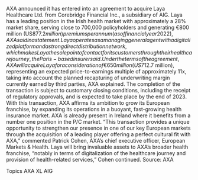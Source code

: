AXA announced it has entered into an agreement to acquire Laya Healthcare Ltd. from Corebridge Financial Inc., a subsidiary of AIG.
Laya has a leading position in the Irish health market with approximately a 28% market share, serving close to 700,000 policyholders and generating €800 million (US$877.2 million) premiums per annum (as of financial year 2022), AXA said in a statement.
Laya operates as a managing general agent with a digitalized platform and a strong direct distribution network, which makes Laya the sole point of contact for its customers through their healthcare journey, the Paris-based insurer said.
Under the terms of the agreement, AXA will acquire Laya for a consideration of €650 million (US$712.7 million), representing an expected price-to-earnings multiple of approximately 11x, taking into account the planned recapturing of underwriting margin currently earned by third parties, AXA explained.
The completion of the transaction is subject to customary closing conditions, including the receipt of regulatory approvals, and is expected to take place by the end of 2023.
With this transaction, AXA affirms its ambition to grow its European franchise, by expanding its operations in a buoyant, fast-growing health insurance market. AXA is already present in Ireland where it benefits from a number one position in the P/C market.
“This transaction provides a unique opportunity to strengthen our presence in one of our key European markets through the acquisition of a leading player offering a perfect cultural fit with AXA,” commented Patrick Cohen, AXA’s chief executive officer, European Markets & Health.
Laya will bring invaluable assets to AXA’s broader health franchise, “notably in terms of digitalization of the healthcare journey and provision of health-related services,” Cohen continued.
Source: AXA

Topics
AXA XL
AIG
